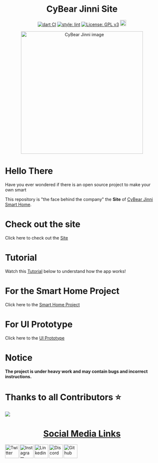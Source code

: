 <h1 align="center">CyBear Jinni Site</h1>

<div align="center">
  
[![dart CI](https://github.com/CyBear-Jinni/CBJ_App/workflows/Dart%20CI/badge.svg)](https://github.com/CyBear-Jinni/CBJ_Site/actions?query=workflow%3A%22Dart+CI%22) [![style: lint](https://img.shields.io/badge/lint-1.3.0-blue)](https://pub.dev/packages/lint) [![License: GPL v3](https://img.shields.io/badge/License-GPL%20v3-blue.svg)](https://www.gnu.org/licenses/gpl-3.0) [<img src="https://badges.frapsoft.com/os/v1/open-source-200x33.png?v=103" height="20">](https://en.wikipedia.org/wiki/Open_source) 
</div>

[<div align="center"><img alt="CyBear Jinni image" height="400" src="https://raw.githubusercontent.com/CyBear-Jinni/CBJ_Site/master/assets/images/cbj_logo_no_background.png">](https://github.com/CyBear-Jinni/CBJ_Smart-Home)
</div>

# Hello There

Have you ever wondered if there is an open source project to make your own smart

This repository is "the face behind the company" the **Site** of [CyBear Jinni Smart Home](https://github.com/CyBear-Jinni/CBJ_Smart-Home.git).

# Check out the site 
Click here to check out the <a href="https://cybearjinni.com">Site</a>

# Tutorial

Watch this <a href="https://www.youtube.com/watch?v=o5owbiQahnY">Tutorial</a> below to understand how the app works!

# For the Smart Home Project
Click here to the <a href="https://github.com/CyBear-Jinni/CBJ_Smart-Home.git">Smart Home Project</a>

# For UI Prototype 
Click here to the <a href="https://www.figma.com/file/MhxmWzNxRX2KR17uwsYehf/CyBear-Jinni-Site-moc-1.0.0">UI Prototype</a>

# Notice 
<b>The project is under heavy work and may contain bugs and incorrect instructions.</b>

# Thanks to all Contributors ⭐

<a href="https://github.com/CyBear-Jinni/cbj_site/graphs/contributors" align="center">
  <img src="https://contrib.rocks/image?repo=CyBear-Jinni/cbj_site" /> 

# Social Media Links

<a href="https://twitter.com/CyBearJinni">
<img align="left" alt="Twitter" width="45px" src="https://cdn.cdnlogo.com/logos/t/96/twitter-icon.svg" /></a>
<a href="https://www.instagram.com/cybearjinni/?igshid=rfllj6qbv6l8">
<img align="left" alt="Instagram" width="45px" src="https://cdn.icon-icons.com/icons2/1753/PNG/512/iconfinder-social-media-applications-3instagram-4102579_113804.png" /></a>
<a href="https://www.linkedin.com/company/cybear-jinni">
<img align="left" alt="Linkedin" width="45px" src="https://cdn.icon-icons.com/icons2/1099/PNG/512/1485482199-linkedin_78667.png" /></a>
<a href="https://discord.gg/mUXfwUY">
<img align="left" alt="Discord" width="45px" src="https://cdn.icon-icons.com/icons2/2108/PNG/512/discord_icon_130958.png" /></a>
<a href="https://github.com/CyBear-Jinni">
<img align="left" alt="Github" width="45px" src="https://seeklogo.com/images/G/github-colored-logo-FDDF6EB1F0-seeklogo.com.png" /></a>
